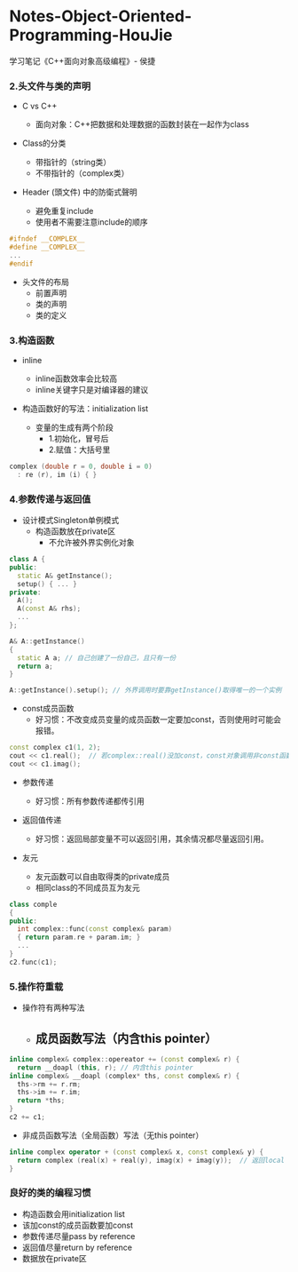 # Notes-Object-Oriented-Programming-HouJie
学习笔记《C++面向对象高级编程》- 侯捷

### 2.头文件与类的声明

- C vs C++
  - 面向对象：C++把数据和处理数据的函数封装在一起作为class

- Class的分类
  - 带指针的（string类）
  - 不带指针的（complex类）

- Header (頭文件) 中的防衛式聲明
  - 避免重复include
  - 使用者不需要注意include的顺序
```cpp
#ifndef __COMPLEX__
#define __COMPLEX__
...
#endif
```

- 头文件的布局
  - 前置声明
  - 类的声明
  - 类的定义

### 3.构造函数

- inline
  - inline函数效率会比较高
  - inline关键字只是对编译器的建议

- 构造函数好的写法：initialization list
  - 变量的生成有两个阶段
    - 1.初始化，冒号后
    - 2.赋值：大括号里
```cpp
complex (double r = 0, double i = 0)
  : re (r), im (i) { }
```

### 4.参数传递与返回值

- 设计模式Singleton单例模式
  - 构造函数放在private区
    - 不允许被外界实例化对象
```cpp
class A {
public:
  static A& getInstance();
  setup() { ... }
private:
  A();
  A(const A& rhs);
  ...
};

A& A::getInstance()
{
  static A a; // 自己创建了一份自己，且只有一份
  return a;
}

A::getInstance().setup(); // 外界调用时要靠getInstance()取得唯一的一个实例
```

- const成员函数
  - 好习惯：不改变成员变量的成员函数一定要加const，否则使用时可能会报错。
```cpp
const complex c1(1, 2);
cout << c1.real();  // 若complex::real()没加const，const对象调用非const函数，会报错
cout << c1.imag();
```

- 参数传递
  - 好习惯：所有参数传递都传引用

- 返回值传递
  - 好习惯：返回局部变量不可以返回引用，其余情况都尽量返回引用。


- 友元
  - 友元函数可以自由取得类的private成员
  - 相同class的不同成员互为友元
```cpp
class comple
{
public:
  int complex::func(const complex& param)
  { return param.re + param.im; }
  ...
}
c2.func(c1); 
```

### 5.操作符重载

- 操作符有两种写法
  - 成员函数写法（内含this pointer）
    - 
```cpp
inline complex& complex::opereator += (const complex& r) {
  return __doapl (this, r); // 内含this pointer
inline complex& __doapl (complex* ths, const complex& r) {
  ths->rm += r.rm;
  ths->im += r.im;
  return *ths;
}
c2 += c1;
```
  - 非成员函数写法（全局函数）写法（无this pointer）
```cpp
inline complex operator + (const complex& x, const complex& y) {
  return complex (real(x) + real(y), imag(x) + imag(y));  // 返回local object，不能return by reference
}
```

### 良好的类的编程习惯

- 构造函数会用initialization list
- 该加const的成员函数要加const
- 参数传递尽量pass by reference
- 返回值尽量return by reference
- 数据放在private区
